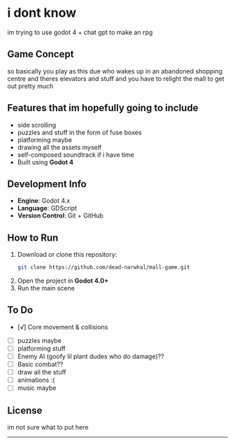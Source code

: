 # i dont know

im trying to use godot 4 + chat gpt to make an rpg

## Game Concept

so basically you play as this due who wakes up in an abandoned shopping centre and theres elevators and stuff and you have to relight the mall to get out pretty much
## Features that im hopefully going to include

- side scrolling
- puzzles and stuff in the form of fuse boxes
- platforming maybe
- drawing all the assets myself
- self-composed soundtrack if i have time
- Built using **Godot 4**

## Development Info

- **Engine**: Godot 4.x
- **Language**: GDScript
- **Version Control**: Git + GitHub

## How to Run

1. Download or clone this repository:
    ```bash
    git clone https://github.com/dead-narwhal/mall-game.git
    ```
2. Open the project in **Godot 4.0+**
3. Run the main scene 

## To Do

- [√] Core movement & collisions
- [ ] puzzles maybe
- [ ] platforming stuff
- [ ] Enemy AI (goofy lil plant dudes who do damage)??
- [ ] Basic combat??
- [ ] draw all the stuff
- [ ] animations :(
- [ ] music maybe

##  License

im not sure what to put here

---
